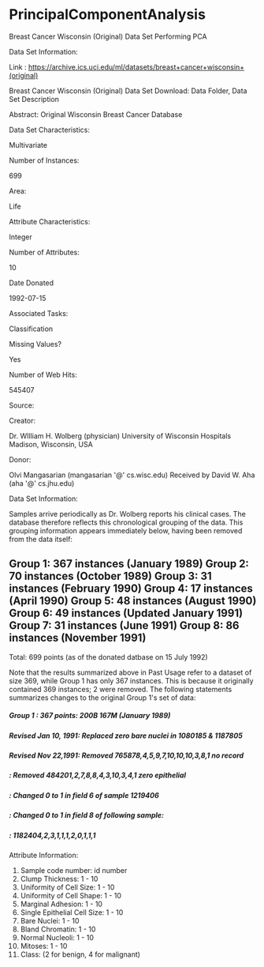 # PrincipalComponentAnalysis
Breast Cancer Wisconsin (Original) Data Set
Performing PCA 

Data Set Information:

Link : https://archive.ics.uci.edu/ml/datasets/breast+cancer+wisconsin+(original)


Breast Cancer Wisconsin (Original) Data Set
Download: Data Folder, Data Set Description

Abstract: Original Wisconsin Breast Cancer Database


Data Set Characteristics:  

Multivariate

Number of Instances:

699

Area:

Life

Attribute Characteristics:

Integer

Number of Attributes:

10

Date Donated

1992-07-15

Associated Tasks:

Classification

Missing Values?

Yes

Number of Web Hits:

545407


Source:

Creator:

Dr. WIlliam H. Wolberg (physician)
University of Wisconsin Hospitals
Madison, Wisconsin, USA

Donor:

Olvi Mangasarian (mangasarian '@' cs.wisc.edu)
Received by David W. Aha (aha '@' cs.jhu.edu)


Data Set Information:

Samples arrive periodically as Dr. Wolberg reports his clinical cases. The database therefore reflects this chronological grouping of the data. This grouping information appears immediately below, having been removed from the data itself:

Group 1: 367 instances (January 1989)
Group 2: 70 instances (October 1989)
Group 3: 31 instances (February 1990)
Group 4: 17 instances (April 1990)
Group 5: 48 instances (August 1990)
Group 6: 49 instances (Updated January 1991)
Group 7: 31 instances (June 1991)
Group 8: 86 instances (November 1991)
-----------------------------------------
Total: 699 points (as of the donated datbase on 15 July 1992)

Note that the results summarized above in Past Usage refer to a dataset of size 369, while Group 1 has only 367 instances. This is because it originally contained 369 instances; 2 were removed. The following statements summarizes changes to the original Group 1's set of data:

##### Group 1 : 367 points: 200B 167M (January 1989)

##### Revised Jan 10, 1991: Replaced zero bare nuclei in 1080185 & 1187805

##### Revised Nov 22,1991: Removed 765878,4,5,9,7,10,10,10,3,8,1 no record
##### : Removed 484201,2,7,8,8,4,3,10,3,4,1 zero epithelial
##### : Changed 0 to 1 in field 6 of sample 1219406
##### : Changed 0 to 1 in field 8 of following sample:
##### : 1182404,2,3,1,1,1,2,0,1,1,1


Attribute Information:

1. Sample code number: id number
2. Clump Thickness: 1 - 10
3. Uniformity of Cell Size: 1 - 10
4. Uniformity of Cell Shape: 1 - 10
5. Marginal Adhesion: 1 - 10
6. Single Epithelial Cell Size: 1 - 10
7. Bare Nuclei: 1 - 10
8. Bland Chromatin: 1 - 10
9. Normal Nucleoli: 1 - 10
10. Mitoses: 1 - 10
11. Class: (2 for benign, 4 for malignant)


